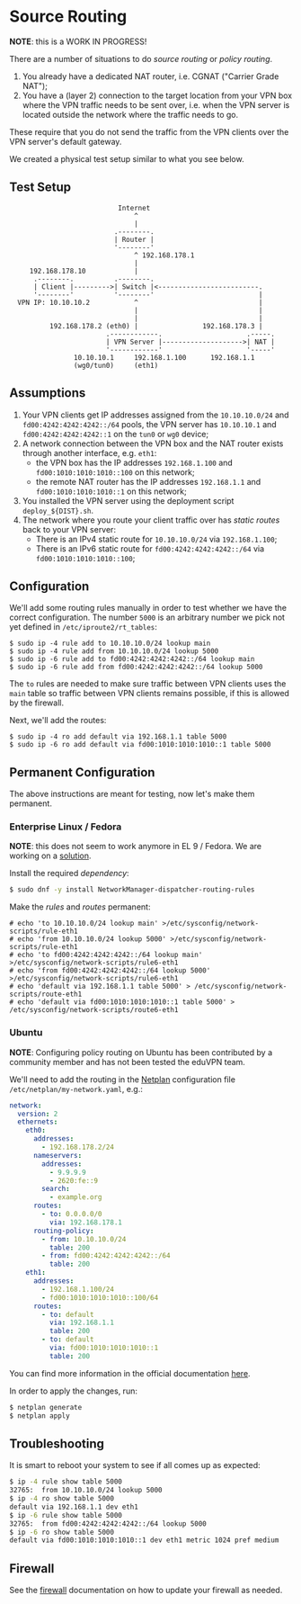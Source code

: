 # Source Routing

**NOTE**: this is a WORK IN PROGRESS!

There are a number of situations to do _source routing_ or _policy routing_.

1. You already have a dedicated NAT router, i.e. CGNAT ("Carrier Grade NAT");
2. You have a (layer 2) connection to the target location from your VPN box 
   where the VPN traffic needs to be sent over, i.e. when the VPN server is
   located outside the network where the traffic needs to go.

These require that you do not send the traffic from the VPN clients over the 
VPN server's default gateway.

We created a physical test setup similar to what you see below.

## Test Setup

```
                           Internet
                               ^
                               |
                          .--------.
                          | Router |
                          '--------'
                               ^ 192.168.178.1
                               |
     192.168.178.10            |
      .--------.          .--------.
      | Client |--------->| Switch |<-------------------------.
      '--------'          '--------'                          |
  VPN IP: 10.10.10.2           ^                              |
                               |                              |
                               |                              |
          192.168.178.2 (eth0) |                192.168.178.3 |
                        .------------.                     .-----.
                        | VPN Server |-------------------->| NAT |
                        '------------'                     '-----'
                10.10.10.1     192.168.1.100      192.168.1.1
                (wg0/tun0)	   (eth1)
```

## Assumptions

1. Your VPN clients get IP addresses assigned from the `10.10.10.0/24` and 
   `fd00:4242:4242:4242::/64` pools, the VPN server has `10.10.10.1` and
   `fd00:4242:4242:4242::1` on the `tun0` or `wg0` device;
2. A network connection between the VPN box and the NAT router exists through
   another interface, e.g. `eth1`:
    - the VPN box has the IP addresses `192.168.1.100` and 
      `fd00:1010:1010:1010::100` on this network;
    - the remote NAT router has the IP addresses `192.168.1.1` and 
      `fd00:1010:1010:1010::1` on this network;
3. You installed the VPN server using the deployment script 
   `deploy_${DIST}.sh`.
4. The network where you route your client traffic over has _static routes_ 
   back to your VPN server:
    - There is an IPv4 static route for `10.10.10.0/24` via `192.168.1.100`;
    - There is an IPv6 static route for `fd00:4242:4242:4242::/64` via 
      `fd00:1010:1010:1010::100`;

## Configuration

We'll add some routing rules manually in order to test whether we have the 
correct configuration. The number `5000` is an arbitrary number we pick not yet 
defined in `/etc/iproute2/rt_tables`:

```
$ sudo ip -4 rule add to 10.10.10.0/24 lookup main
$ sudo ip -4 rule add from 10.10.10.0/24 lookup 5000
$ sudo ip -6 rule add to fd00:4242:4242:4242::/64 lookup main
$ sudo ip -6 rule add from fd00:4242:4242:4242::/64 lookup 5000
```

The `to` rules are needed to make sure traffic between VPN clients uses the 
`main` table so traffic between VPN clients remains possible, if this is 
allowed by the firewall.

Next, we'll add the routes:

```
$ sudo ip -4 ro add default via 192.168.1.1 table 5000
$ sudo ip -6 ro add default via fd00:1010:1010:1010::1 table 5000
```

## Permanent Configuration

The above instructions are meant for testing, now let's make them permanent.

### Enterprise Linux / Fedora

**NOTE**: this does not seem to work anymore in EL 9 / Fedora. We are working
on a [solution](https://todo.sr.ht/~eduvpn/server/135).

Install the required _dependency_:

```bash
$ sudo dnf -y install NetworkManager-dispatcher-routing-rules
```

Make the _rules_ and _routes_ permanent:

```
# echo 'to 10.10.10.0/24 lookup main' >/etc/sysconfig/network-scripts/rule-eth1
# echo 'from 10.10.10.0/24 lookup 5000' >/etc/sysconfig/network-scripts/rule-eth1
# echo 'to fd00:4242:4242:4242::/64 lookup main' >/etc/sysconfig/network-scripts/rule6-eth1
# echo 'from fd00:4242:4242:4242::/64 lookup 5000' >/etc/sysconfig/network-scripts/rule6-eth1
# echo 'default via 192.168.1.1 table 5000' > /etc/sysconfig/network-scripts/route-eth1
# echo 'default via fd00:1010:1010:1010::1 table 5000' > /etc/sysconfig/network-scripts/route6-eth1
```

### Ubuntu

**NOTE**: Configuring policy routing on Ubuntu has been contributed by a 
community member and has not been tested the eduVPN team.

We'll need to add the routing in the [Netplan](https://netplan.io/) 
configuration file `/etc/netplan/my-network.yaml`, e.g.:

```yaml
network:
  version: 2
  ethernets:
    eth0:
      addresses:
        - 192.168.178.2/24
      nameservers:
        addresses:
          - 9.9.9.9
          - 2620:fe::9
        search:
          - example.org
      routes:
        - to: 0.0.0.0/0
          via: 192.168.178.1
      routing-policy:
        - from: 10.10.10.0/24
          table: 200
        - from: fd00:4242:4242:4242::/64
          table: 200
    eth1:
      addresses:
        - 192.168.1.100/24
        - fd00:1010:1010:1010::100/64
      routes:
        - to: default
          via: 192.168.1.1
          table: 200
        - to: default
          via: fd00:1010:1010:1010::1
          table: 200
```

You can find more information in the official documentation 
[here](https://netplan.readthedocs.io/en/stable/examples/#configuring-source-routing).

In order to apply the changes, run:

```bash
$ netplan generate 
$ netplan apply
```

## Troubleshooting

It is smart to reboot your system to see if all comes up as expected:

```bash
$ ip -4 rule show table 5000
32765:	from 10.10.10.0/24 lookup 5000
$ ip -4 ro show table 5000
default via 192.168.1.1 dev eth1 
$ ip -6 rule show table 5000
32765:	from fd00:4242:4242:4242::/64 lookup 5000
$ ip -6 ro show table 5000
default via fd00:1010:1010:1010::1 dev eth1 metric 1024 pref medium
```

## Firewall

See the [firewall](FIREWALL.md) documentation on how to update your firewall
as needed.
